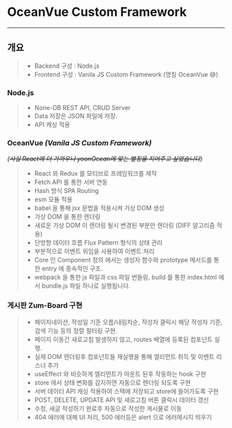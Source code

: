 # OceanVue Custom Framework

---

## 개요

> - Backend 구성 : Node.js
> - Frontend 구성 : Vanila JS Custom Framework (명칭 OceanVue 😅)

### Node.js

> - None-DB REST API, CRUD Server
> - Data 저장은 JSON 파일에 저장.
> - API 캐싱 적용

### OceanVue *(Vanila JS Custom Framework)*
*(~~사실 React에 더 가까우나 yoonOcean에 맞는 별칭을 지어주고 싶었습니다~~)*
> - React 와 Redux 를 모티브로 프레임워크를 제작
> - Fetch API 를 통한 서버 연동
> - Hash 방식 SPA Routing
> - esm 모듈 적용
> - babel 을 통해 jsx 문법을 적용시켜 가상 DOM 생성
> - 가상 DOM 을 통한 렌더링
> - 새로운 가상 DOM 이 렌더링 될시 변경된 부분만 렌더링 (DIFF 알고리즘 적용)
> - 단방향 데이터 흐름 Flux Pattern 형식의 상태 관리
> - 부분적으로 이벤트 위임을 사용하여 이벤트 처리
> - Core 인 Component 정의 에서는 생성자 함수와 prototype 메서드를 통한 entry 에 종속적인 구조.
> - webpack 을 통한 js 파일과 css 파일 번들링, build 를 통한 index.html 에서 bundle.js 파일 하나로 실행됩니다.

### 게시판 Zum-Board 구현
> - 페이지네이션, 작성일 기준 오름/내림차순, 작성자 클릭시 해당 작성자 기준, 검색 기능 등의 정렬 필터링 구현.
> - 페이지 이동간 새로고침 발생하지 않고, routes 배열에 등록된 컴포넌트 실행.
> - 실제 DOM 렌더링후 컴포넌트들 재실행을 통해 엘리먼트 취득 및 이벤트 리스너 추가
> - useEffect 와 비슷하게 엘리먼트가 마운트 된후 작동하는 hook 구현
> - store 에서 상태 변화를 감지하면 자동으로 렌더링 되도록 구현
> - 서버 데이터 API 캐싱 적용하여 스택에 저장되고 store에 들어가도록 구현
> - POST, DELETE, UPDATE API 및 새로고침 버튼 클릭시 데이터 갱신
> - 수정, 새글 작성하기 완료후 자동으로 작성한 게시물로 이동
> - 404 에러에 대해 UI 처리, 500 에러등은 alert 으로 에러메시지 띄우기
